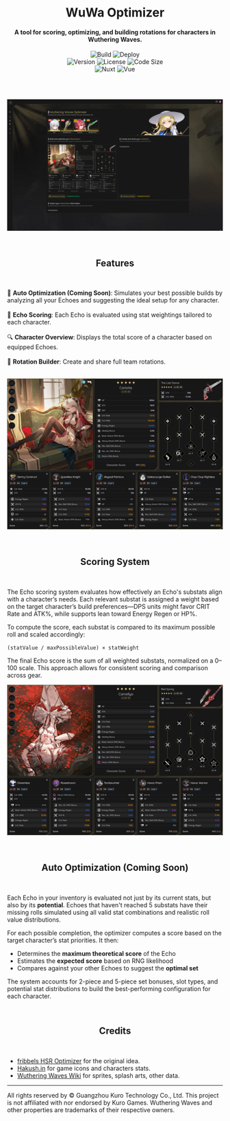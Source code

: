 <div id="top"></div>
<div align="center">
 <h1>WuWa Optimizer</h1>
  <p align="center">
  <h4>A tool for scoring, optimizing, and building rotations for characters in Wuthering Waves.</h4>
 </p>
  <p align="center">

![Build](https://img.shields.io/github/actions/workflow/status/mikyan0207/wuwa-optimizer/nuxthub.yml?branch=main&label=build&style=for-the-badge)
![Deploy](https://img.shields.io/github/deployments/mikyan0207/wuwa-optimizer/production?label=deployed&style=for-the-badge)
<br>
![Version](https://img.shields.io/badge/version-1.0.0-blue?style=for-the-badge)
![License](https://img.shields.io/badge/license-MIT-blue.svg?style=for-the-badge)
![Code Size](https://img.shields.io/github/languages/code-size/mikyan0207/wuwa-optimizer?style=for-the-badge)
<br>
![Nuxt](https://img.shields.io/badge/Nuxt-3.x-green?logo=nuxt.js&style=for-the-badge)
![Vue](https://img.shields.io/badge/Vue-3.x-brightgreen?logo=vue.js&style=for-the-badge)

 </p>
</div>
<br><br>

![wuwa_optimizer_showcase_00](/.github/images/wuwa-optimizer-showcase-00.png)

<br>
<div align="center">
 <p align="center">
   <h2>Features</h2>
 </p>
</div>
<br>

🧠 **Auto Optimization (Coming Soon)**: Simulates your best possible builds by analyzing all your Echoes and suggesting the ideal setup for any character.<br><br>
🎯 **Echo Scoring**: Each Echo is evaluated using stat weightings tailored to each character.<br><br>
🔍 **Character Overview**: Displays the total score of a character based on equipped Echoes.<br><br>
🔁 **Rotation Builder**: Create and share full team rotations.<br><br>

![wuwa_optimizer_showcase_01](/.github/images/wuwa-optimizer-showcase-01.png)

<br>
<div align="center">
 <p align="center">
   <h2>Scoring System</h2>
 </p>
</div>
<br>

The Echo scoring system evaluates how effectively an Echo's substats align with a character’s needs. Each relevant substat is assigned a weight based on the target character’s build preferences—DPS units might favor CRIT Rate and ATK%, while supports lean toward Energy Regen or HP%.

To compute the score, each substat is compared to its maximum possible roll and scaled accordingly:

```
(statValue / maxPossibleValue) × statWeight
```

The final Echo score is the sum of all weighted substats, normalized on a 0–100 scale. This approach allows for consistent scoring and comparison across gear.

![wuwa_optimizer_showcase_02](/.github/images/wuwa-optimizer-showcase-02.png)

<br>
<div align="center">
 <p align="center">
   <h2>Auto Optimization (Coming Soon)</h2>
 </p>
</div>
<br>

Each Echo in your inventory is evaluated not just by its current stats, but also by its **potential**. Echoes that haven't reached 5 substats have their missing rolls simulated using all valid stat combinations and realistic roll value distributions.

For each possible completion, the optimizer computes a score based on the target character’s stat priorities. It then:

- Determines the **maximum theoretical score** of the Echo
- Estimates the **expected score** based on RNG likelihood
- Compares against your other Echoes to suggest the **optimal set**

The system accounts for 2-piece and 5-piece set bonuses, slot types, and potential stat distributions to build the best-performing configuration for each character.

<br>
<div align="center">
 <p align="center">
   <h2>Credits</h2>
 </p>
</div>
<br>

- [fribbels HSR Optimizer](https://github.com/fribbels/hsr-optimizer) for the original idea.
- [Hakush.in](https://ww.hakush.in/) for game icons and characters stats.
- [Wuthering Waves Wiki](https://wutheringwaves.fandom.com/wiki/Wuthering_Waves_Wiki) for sprites, splash arts, other data.
  <br>

---

All rights reserved by © Guangzhou Kuro Technology Co., Ltd. This project is not affiliated with nor endorsed by Kuro Games. Wuthering Waves and other properties are trademarks of their respective owners.
